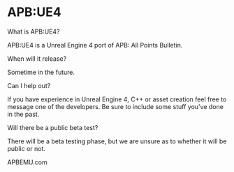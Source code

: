 # APB:UE4

What is APB:UE4?

APB:UE4 is a Unreal Engine 4 port of APB: All Points Bulletin. 

When will it release?

Sometime in the future.

Can I help out?

If you have experience in Unreal Engine 4, C++ or asset creation feel free to message one of the developers. Be sure to include some stuff you've done in the past.

Will there be a public beta test?

There will be a beta testing phase, but we are unsure as to whether it will be public or not.

APBEMU.com
